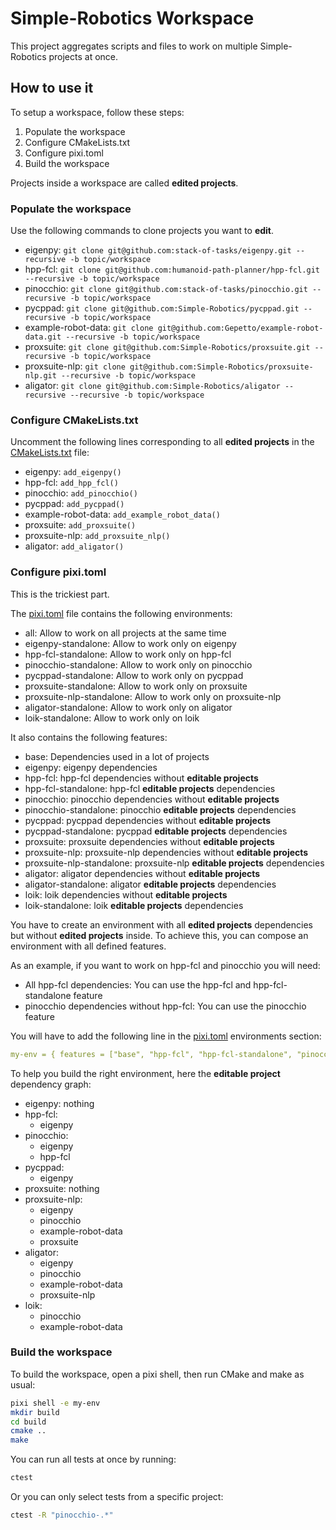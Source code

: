 # Simple-Robotics Workspace

This project aggregates scripts and files to work on multiple Simple-Robotics projects at once.

## How to use it

To setup a workspace, follow these steps:

1. Populate the workspace
2. Configure CMakeLists.txt
3. Configure pixi.toml
4. Build the workspace

Projects inside a workspace are called **edited projects**.

### Populate the workspace

Use the following commands to clone projects you want to **edit**.

- eigenpy: `git clone git@github.com:stack-of-tasks/eigenpy.git --recursive -b topic/workspace`
- hpp-fcl: `git clone git@github.com:humanoid-path-planner/hpp-fcl.git --recursive -b topic/workspace`
- pinocchio: `git clone git@github.com:stack-of-tasks/pinocchio.git --recursive -b topic/workspace`
- pycppad: `git clone git@github.com:Simple-Robotics/pycppad.git --recursive -b topic/workspace`
- example-robot-data: `git clone git@github.com:Gepetto/example-robot-data.git --recursive -b topic/workspace`
- proxsuite: `git clone git@github.com:Simple-Robotics/proxsuite.git --recursive -b topic/workspace`
- proxsuite-nlp: `git clone git@github.com:Simple-Robotics/proxsuite-nlp.git --recursive -b topic/workspace`
- aligator: `git clone git@github.com:Simple-Robotics/aligator --recursive --recursive -b topic/workspace`

### Configure CMakeLists.txt

Uncomment the following lines corresponding to all **edited projects** in the [CMakeLists.txt](./CMakeLists.txt) file:

- eigenpy: `add_eigenpy()`
- hpp-fcl: `add_hpp_fcl()`
- pinocchio: `add_pinocchio()`
- pycppad: `add_pycppad()`
- example-robot-data: `add_example_robot_data()`
- proxsuite: `add_proxsuite()`
- proxsuite-nlp: `add_proxsuite_nlp()`
- aligator: `add_aligator()`

### Configure pixi.toml

This is the trickiest part.

The [pixi.toml](./pixi.toml) file contains the following environments:

- all: Allow to work on all projects at the same time
- eigenpy-standalone: Allow to work only on eigenpy
- hpp-fcl-standalone: Allow to work only on hpp-fcl
- pinocchio-standalone: Allow to work only on pinocchio
- pycppad-standalone: Allow to work only on pycppad
- proxsuite-standalone: Allow to work only on proxsuite
- proxsuite-nlp-standalone: Allow to work only on proxsuite-nlp
- aligator-standalone: Allow to work only on aligator
- loik-standalone: Allow to work only on loik

It also contains the following features:

- base: Dependencies used in a lot of projects
- eigenpy: eigenpy dependencies
- hpp-fcl: hpp-fcl dependencies without **editable projects**
- hpp-fcl-standalone: hpp-fcl **editable projects** dependencies
- pinocchio: pinocchio dependencies without **editable projects**
- pinocchio-standalone: pinocchio **editable projects** dependencies
- pycppad: pycppad dependencies without **editable projects**
- pycppad-standalone: pycppad **editable projects** dependencies
- proxsuite: proxsuite dependencies without **editable projects**
- proxsuite-nlp: proxsuite-nlp dependencies without **editable projects**
- proxsuite-nlp-standalone: proxsuite-nlp **editable projects** dependencies
- aligator: aligator dependencies without **editable projects**
- aligator-standalone: aligator **editable projects** dependencies
- loik: loik dependencies without **editable projects**
- loik-standalone: loik **editable projects** dependencies

You have to create an environment with all **edited projects** dependencies but without **edited projects** inside.
To achieve this, you can compose an environment with all defined features.

As an example, if you want to work on hpp-fcl and pinocchio you will need:

- All hpp-fcl dependencies: You can use the hpp-fcl and hpp-fcl-standalone feature
- pinocchio dependencies without hpp-fcl: You can use the pinocchio feature

You will have to add the following line in the [pixi.toml](./pixi.toml) environments section:

```yaml
my-env = { features = ["base", "hpp-fcl", "hpp-fcl-standalone", "pinocchio"] }
```

To help you build the right environment, here the **editable project** dependency graph:

- eigenpy: nothing
- hpp-fcl:
    - eigenpy
- pinocchio:
    - eigenpy
    - hpp-fcl
- pycppad:
    - eigenpy
- proxsuite: nothing
- proxsuite-nlp:
    - eigenpy
    - pinocchio
    - example-robot-data
    - proxsuite
- aligator:
    - eigenpy
    - pinocchio
    - example-robot-data
    - proxsuite-nlp
- loik:
    - pinocchio
    - example-robot-data

### Build the workspace

To build the workspace, open a pixi shell, then run CMake and make as usual:

```bash
pixi shell -e my-env
mkdir build
cd build
cmake ..
make
```

You can run all tests at once by running:

```bash
ctest
```

Or you can only select tests from a specific project:

```bash
ctest -R "pinocchio-.*"
```
